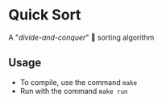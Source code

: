 Quick Sort
============

A "*divide-and-conquer*" 🤩  sorting algorithm 


Usage 
-------------

+ To compile, use the command `make`
+ Run with the command  `make run`


